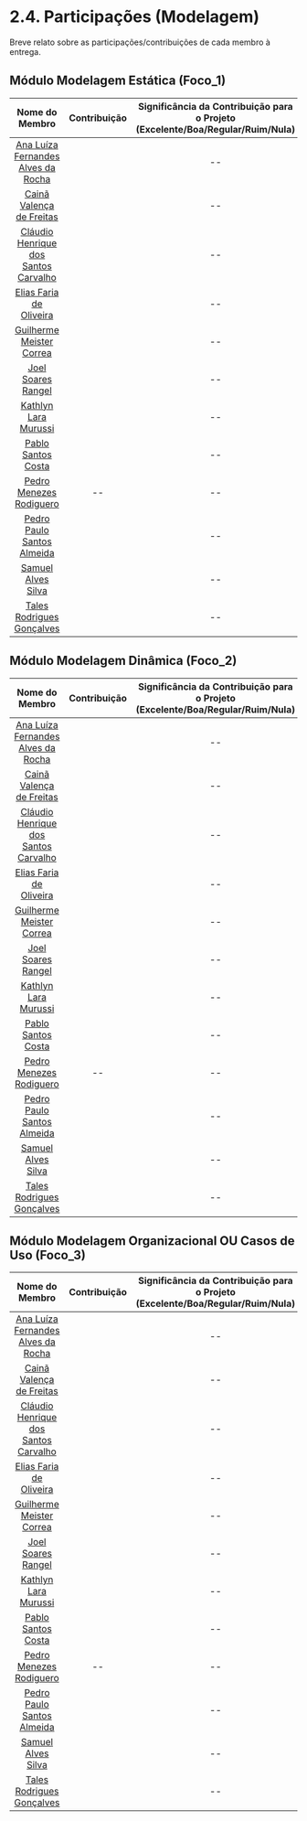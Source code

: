 # 2.4. Participações (Modelagem)

Breve relato sobre as participações/contribuições de cada membro à entrega. 

## Módulo Modelagem Estática (Foco_1)

|Nome do Membro | Contribuição | Significância da Contribuição para o Projeto (Excelente/Boa/Regular/Ruim/Nula) | Comprobatórios Claros (com link)|
|:--:|:--:|:--:|:--:|
| [Ana Luíza Fernandes Alves da Rocha][AnaGH] |  | -- | |
| [Cainã Valença de Freitas][CainaGH] | | --  | |
|[Cláudio Henrique dos Santos Carvalho][ClaudioGH]| |-- |  |
|[Elias Faria de Oliveira][EliasGH]| |-- | |
|[Guilherme Meister Correa][GuilhermeGH]| | --  | |
|[Joel Soares Rangel][JoelGH]| |-- |  |
|[Kathlyn Lara Murussi][KathlynGH]|  | -- | |
|[Pablo Santos Costa][PabloGH]| | --  | |
| [Pedro Menezes Rodiguero][PedroRGH] | -- |--  |  |
| [Pedro Paulo Santos Almeida][PedroPGH] |  | --  |  |
|[Samuel Alves Silva][SamuelGH]||--  | |
| [Tales Rodrigues Gonçalves][TalesGH] |  | --  | |


## Módulo Modelagem Dinâmica (Foco_2)

|Nome do Membro | Contribuição | Significância da Contribuição para o Projeto (Excelente/Boa/Regular/Ruim/Nula) | Comprobatórios Claros (com link)|
|:--:|:--:|:--:|:--:|
| [Ana Luíza Fernandes Alves da Rocha][AnaGH] |  | -- | |
| [Cainã Valença de Freitas][CainaGH] | | --  | |
|[Cláudio Henrique dos Santos Carvalho][ClaudioGH]| |-- |  |
|[Elias Faria de Oliveira][EliasGH]| |-- | |
|[Guilherme Meister Correa][GuilhermeGH]| | --  | |
|[Joel Soares Rangel][JoelGH]| |-- |  |
|[Kathlyn Lara Murussi][KathlynGH]|  | -- | |
|[Pablo Santos Costa][PabloGH]| | --  | |
| [Pedro Menezes Rodiguero][PedroRGH] | -- |--  |  |
| [Pedro Paulo Santos Almeida][PedroPGH] |  | --  |  |
|[Samuel Alves Silva][SamuelGH]||--  | |
| [Tales Rodrigues Gonçalves][TalesGH] |  | --  | |


## Módulo Modelagem Organizacional OU Casos de Uso (Foco_3)

|Nome do Membro | Contribuição | Significância da Contribuição para o Projeto (Excelente/Boa/Regular/Ruim/Nula) | Comprobatórios Claros (com link)|
|:--:|:--:|:--:|:--:|
| [Ana Luíza Fernandes Alves da Rocha][AnaGH] |  | -- | |
| [Cainã Valença de Freitas][CainaGH] | | --  | |
|[Cláudio Henrique dos Santos Carvalho][ClaudioGH]| |-- |  |
|[Elias Faria de Oliveira][EliasGH]| |-- | |
|[Guilherme Meister Correa][GuilhermeGH]| | --  | |
|[Joel Soares Rangel][JoelGH]| |-- |  |
|[Kathlyn Lara Murussi][KathlynGH]|  | -- | |
|[Pablo Santos Costa][PabloGH]| | --  | |
| [Pedro Menezes Rodiguero][PedroRGH] | -- |--  |  |
| [Pedro Paulo Santos Almeida][PedroPGH] |  | --  |  |
|[Samuel Alves Silva][SamuelGH]||--  | |
| [Tales Rodrigues Gonçalves][TalesGH] |  | --  | |






[AnaGH]: https://github.com/analufernanndess
[CainaGH]: https://github.com/freitasc
[ClaudioGH]: https://github.com/claudiohsc
[EliasGH]: https://github.com/EliasOliver21
[GuilhermeGH]: https://github.com/gmeister18
[IgorGH]: https://github.com/Igor-Thiago
[JoelGH]: https://github.com/JoelSRangel
[KathlynGH]: https://github.com/klmurussi
[PabloGH]: https://github.com/pabloheika
[PedroRGH]: https://github.com/pedro-rodiguero
[PedroPGH]: https://github.com/Pedrin0030
[SamuelGH]: https://github.com/samuelalvess
[TalesGH]: https://github.com/TalesRG
